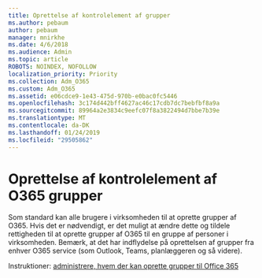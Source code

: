 ```yaml
---
title: Oprettelse af kontrolelement af grupper
ms.author: pebaum
author: pebaum
manager: mnirkhe
ms.date: 4/6/2018
ms.audience: Admin
ms.topic: article
ROBOTS: NOINDEX, NOFOLLOW
localization_priority: Priority
ms.collection: Adm_O365
ms.custom: Adm_O365
ms.assetid: e06cdce9-1e43-475d-970b-e0bac0fc5446
ms.openlocfilehash: 3c174d442bff4627ac46c17cdb7dc7bebfbf8a9a
ms.sourcegitcommit: 89964a2e3834c9eefc07f8a3822494d7bbe7b39e
ms.translationtype: MT
ms.contentlocale: da-DK
ms.lasthandoff: 01/24/2019
ms.locfileid: "29505862"
---
```

# <a name="control-creation-of-o365-groups"></a>Oprettelse af kontrolelement af O365 grupper

Som standard kan alle brugere i virksomheden til at oprette grupper af O365. Hvis det er nødvendigt, er det muligt at ændre dette og tildele rettigheden til at oprette grupper af O365 til en gruppe af personer i virksomheden. Bemærk, at det har indflydelse på oprettelsen af grupper fra enhver O365 service (som Outlook, Teams, planlæggeren og så videre).
  
 Instruktioner: [administrere, hvem der kan oprette grupper til Office 365](https://docs.microsoft.com/office365/admin/create-groups/manage-creation-of-groups)
  

